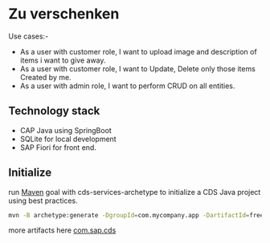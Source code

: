 # Zu verschenken

Use cases:-
- As a user with customer role, I want to upload image and description of items i want to give away.
- As a user with customer role, I want to Update, Delete only those items Created by me.
- As a user with admin role, I want to perform CRUD on all entities.

## Technology stack
- CAP Java using SpringBoot
- SQLite for local development
- SAP Fiori for front end.

## Initialize
run [Maven](https://maven.apache.org/guides/getting-started/maven-in-five-minutes.html) goal with cds-services-archetype  to initialize a CDS Java project using best practices.

```bash
mvn -B archetype:generate -DgroupId=com.mycompany.app -DartifactId=free-service -Dpackage=com.mycompany.app.freeservice -DarchetypeArtifactId=cds-services-archetype -DarchetypeGroupId=com.sap.cds -DarchetypeVersion=RELEASE
```

more artifacts here [com.sap.cds](https://mvnrepository.com/artifact/com.sap.cds)

